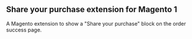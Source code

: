 ## Share your purchase extension for Magento 1

A Magento extension to show a "Share your purchase" block on the order success page.
